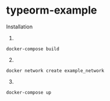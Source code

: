 # typeorm-example

Installation

1)
```
docker-compose build
```

2)
```
docker network create example_network
```

3)
```
docker-compose up
```
